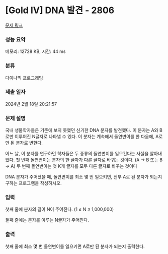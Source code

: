 # [Gold IV] DNA 발견 - 2806 

[문제 링크](https://www.acmicpc.net/problem/2806) 

### 성능 요약

메모리: 12728 KB, 시간: 44 ms

### 분류

다이나믹 프로그래밍

### 제출 일자

2024년 2월 18일 20:21:57

### 문제 설명

<p>국내 생물학자들은 기존에 보지 못했던 신기한 DNA 분자를 발견했다. 이 분자는 A와 B로만 이루어진 N글자로 나타낼 수 있다. 이 분자는 계속해서 돌연변이를 한 다음에, A로만 된 분자로 변한다.</p>

<p>어느 날, 이 분자를 연구하던 학자들은 두 종류의 돌연변이를 일으킨다는 사실을 알아내었다. 첫 번째 돌연변이는 분자의 한 글자가 다른 글자로 바뀌는 것이다. (A -> B 또는 B -> A) 두 번째 돌연변이는 첫 K개 글자를 모두 다른 글자로 바꾸는 것이다</p>

<p>DNA 분자가 주어졌을 때, 돌연변이를 최소 몇 번 일으키면, 전부 A로 된 분자가 되는지 구하는 프로그램을 작성하시오.</p>

### 입력 

 <p>첫째 줄에 분자의 길이 N이 주어진다. (1 ≤ N ≤ 1,000,000)</p>

<p>둘째 줄에는 분자를 이루는 N글자가 주어진다.</p>

### 출력 

 <p>첫째 줄에 최소 몇 번 돌연변이를 일으키면 A로만 된 분자가 되는지 출력한다.</p>

